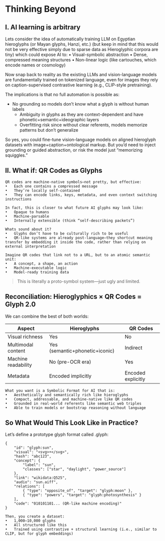 # Thinking Beyond

## I. AI learning is arbitrary

Lets consider the idea of automatically training LLM on Egyptian hieroglyphs (or Mayan glyphs, Hanzi, etc.)
(but keep in mind that this would not be very effective simply due to sparse data as Hieroglyphic corpora are tiny)
which could expose AI to:
•	Visual-symbolic abstraction
•	Dense, compressed meaning structures
•	Non-linear logic (like cartouches, which encode names or cosmology)

Now snap back to reality as the existing LLMs and vision-language models are fundamentally trained on tokenized language,
even for images they rely on caption-supervised contrastive learning (e.g., CLIP-style pretraining).

The implications is that no full automation is possible as:
 - No grounding	so models don’t know what a glyph is without human labels
   - Ambiguity in glyphs as they are context-dependent and have phonetic+semantic+ideographic layers
   - Overfitting risk	since without clear referents, models memorize patterns but don’t generalize

So yes, you could fine-tune vision-language models on aligned hieroglyph datasets with image+caption+ontological markup.
But you’d need to inject grounding or guided abstraction, or risk the model just “memorizing squiggles.”

## II. What if: QR Codes as Glyphs

    QR codes are machine-native symbols—not pretty, but effective:
    •	Each one contains a compressed message
    •	They’re locally self-contained
    •	They can encode links, keys, metadata, and even context switching instructions

    In fact, this is closer to what future AI glyphs may look like:
    •	Opaque to humans
    •	Machine-parsable
    •	Internally extensible (think “self-describing packets”)

    Whats sound about it?
    •	Glyphs don’t have to be culturally rich to be useful
    •	QR-like systems are already post-language—they shortcut meaning transfer by embedding it inside the code, rather than relying on external interpretation

    Imagine QR codes that link not to a URL, but to an atomic semantic unit:
    •	A concept, a shape, an action
    •	Machine-executable logic
    •	Model-ready training data

> This is literally a proto-symbol system—just ugly and limited.


## Reconciliation: Hieroglyphics × QR Codes = Glyph 2.0

We can combine the best of both worlds:

| Aspect              | Hieroglyphs                     | QR Codes            |
|---------------------|---------------------------------|---------------------|
| Visual richness     | Yes                             | 	No                 |
| Multimodal content  | Yes (semantic+phonetic+iconic)  | 	Indirect           |
| Machine readability | No (pre-OCR era)                | 	Yes                |
| Metadata	           | Encoded implicitly              | 	Encoded explicitly |


    What you want is a Symbolic Format for AI that is:
    •	Aesthetically and semantically rich like hieroglyphs
    •	Compact, addressable, and machine-native like QR codes
    •	Grounded in real-world referents like semantic web triples
    •	Able to train models or bootstrap reasoning without language


## So What Would This Look Like in Practice?

Let’s define a prototype glyph format called .glyph:
```json5
{
    "id": "glyph:sun",
    "visual": "<svg>☀️</svg>",
    "hash": "abc123",
    "concept": {
        "label": "sun",
        "classes": ["star", "daylight", "power_source"]
    },
    "link": "wikidata:Q525",
    "audio": "sun.aiff",
    "relations": [
        { "type": "opposite_of", "target": "glyph:moon" },
        { "type": "powers", "target": "glyph:photosynthesis" }
    ],
    "code": "010101101... (QR-like machine encoding)"
}
```

    Then, you create a dataset:
    •	1,000–10,000 glyphs
    •	All structured like this
    •	Trained using contrastive + structural learning (i.e., similar to CLIP, but for glyph embeddings)

